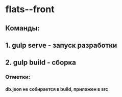 # flats--front

## Команды:

## 1. gulp serve - запуск разработки

## 2. gulp build - сборка

### Отметки:

#### db.json не собирается в build, приложен в src

